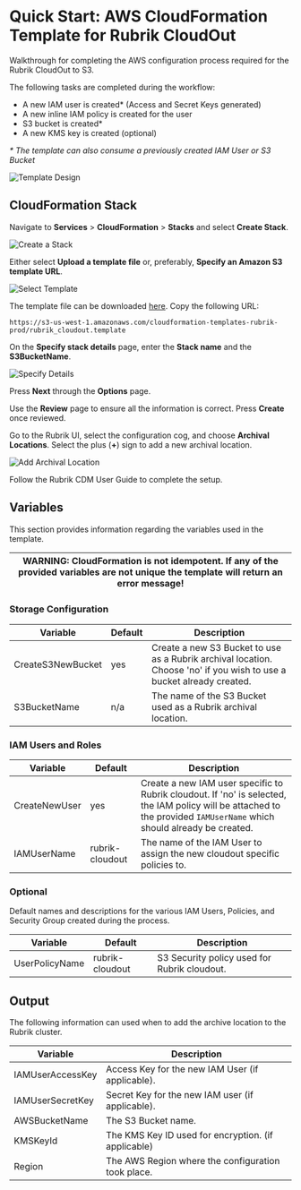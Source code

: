 # Quick Start: AWS CloudFormation Template for Rubrik CloudOut

Walkthrough for completing the AWS configuration process required for the Rubrik CloudOut to S3.

The following tasks are completed during the workflow:

* A new IAM user is created* (Access and Secret Keys generated)
* A new inline IAM policy is created for the user
* S3 bucket is created*
* A new KMS key is created (optional)

_* The template can also consume a previously created IAM User or S3 Bucket_

![Template Design](/docs/img/rubrik_cloudout-designer.png)

## CloudFormation Stack

Navigate to **Services** > **CloudFormation** > **Stacks** and select **Create Stack**. 

![Create a Stack](/docs/img/image1.png)

Either select **Upload a template file** or, preferably, **Specify an Amazon S3 template URL**.

![Select Template](/docs/img/image2.png)

The template file can be downloaded [here](https://s3-us-west-1.amazonaws.com/cloudformation-templates-rubrik-prod/rubrik_cloudout.template). Copy the following URL:

`https://s3-us-west-1.amazonaws.com/cloudformation-templates-rubrik-prod/rubrik_cloudout.template`

On the **Specify stack details** page, enter the **Stack name** and the **S3BucketName**. 

![Specify Details](/docs/img/image3.png)

Press **Next** through the **Options** page.

Use the **Review** page to ensure all the information is correct. Press **Create** once reviewed.

Go to the Rubrik UI, select the configuration cog, and choose **Archival Locations**. Select the plus (**+**) sign to add a new archival location.

![Add Archival Location](/docs/img/image4.png)

Follow the Rubrik CDM User Guide to complete the setup. 

## Variables

This section provides information regarding the variables used in the template.

| WARNING: CloudFormation is not idempotent. If any of the provided variables are not unique the template will return an error message! |
| --- |

### Storage Configuration

| Variable          | Default | Description                                                                                                           |
|-------------------|---------|-----------------------------------------------------------------------------------------------------------------------|
| CreateS3NewBucket | yes     | Create a new S3 Bucket to use as a Rubrik archival location. Choose 'no' if you wish to use a bucket already created. |
| S3BucketName      | n/a     | The name of the S3 Bucket used as a Rubrik archival location.                                                         |

### IAM Users and Roles

| Variable      | Default        | Description                                                                                                                                                           |
|---------------|----------------|-----------------------------------------------------------------------------------------------------------------------------------------------------------------------|
| CreateNewUser | yes            | Create a new IAM user specific to Rubrik cloudout. If 'no' is selected, the IAM policy will be attached to the provided `IAMUserName` which should already be created. |
| IAMUserName   | rubrik-cloudout | The name of the IAM User to assign the new cloudout specific policies to.                                                                                              |

### Optional

Default names and descriptions for the various IAM Users, Policies, and Security Group created during the process.

| Variable       | Default        | Description                                 |
|----------------|----------------|---------------------------------------------|
| UserPolicyName | rubrik-cloudout | S3 Security policy used for Rubrik cloudout. |

## Output 

The following information can used when to add the archive location to the Rubrik cluster.

| Variable         | Description                                         |
|------------------|-----------------------------------------------------|
| IAMUserAccessKey | Access Key for the new IAM User (if applicable).    |
| IAMUserSecretKey | Secret Key for the new IAM user (if applicable).    |
| AWSBucketName    | The S3 Bucket name.                                 |
| KMSKeyId         | The KMS Key ID used for encryption. (if applicable) |
| Region           | The AWS Region where the configuration took place.  |

